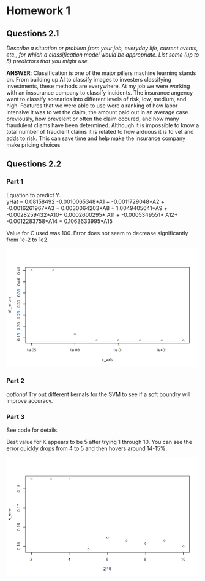 # Homework 1

## Questions 2.1

_Describe a situation or problem from your job, everyday life, current events, etc., for which a classification model would be appropriate. List some (up to 5) predictors that you might use._

**ANSWER**: Classification is one of the major pillers machine learning stands on. 
From building up AI to classify images to investers classifying investments, 
these methods are everywhere. At my job we were working with an inssurance 
company to classify incidents. The insurance angency want to classify scenarios into different levels of risk, low, medium, and high. 
Features that we were able to use were a ranking of how labor intensive it was to vet the claim, 
the amount paid out in an average case previously, how prevelent or often the claim occured, 
and how many fraudulent cliams have been determined. Although it is impossible to know a total number of fraudlent claims it 
is related to how arduous it is to vet and adds to risk. This can save time and help make the insurance company make pricing choices  


## Questions 2.2

### Part 1
Equation to predict Y.                                                                        
yHat = 0.08158492 -0.0010065348\*A1 + -0.0011729048\*A2 + -0.0016261967\*A3 + 0.0030064203\*A8 + 1.0049405641\*A9 + -0.0028259432\*A10+
0.0002600295\* A11 + -0.0005349551\* A12+ -0.0012283758\*A14 + 0.1063633995\*A15 

Value for C used was 100. Error does not seem to decrease significantly from 1e-2 to 1e2. 

![ksvm-error-plot](/hw1/Rplot-ksvm-errors.png)

### Part 2
_optional_ Try out different kernals for the SVM to see if a soft boundry will improve accuracy. 

### Part 3
See code for details. 

Best value for K appears to be 5 after trying 1 through 10. You can see the error quickly drops from 4 to 5 and then hovers around 14-15%. 

![knn-error-plot](/hw1/Rplot-knn.png)
